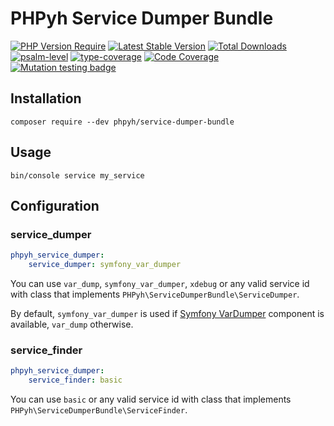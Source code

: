 # PHPyh Service Dumper Bundle

[![PHP Version Require](http://poser.pugx.org/phpyh/service-dumper-bundle/require/php)](https://packagist.org/packages/phpyh/service-dumper-bundle)
[![Latest Stable Version](https://poser.pugx.org/phpyh/service-dumper-bundle/v/stable.png)](https://packagist.org/packages/phpyh/service-dumper-bundle)
[![Total Downloads](https://poser.pugx.org/phpyh/service-dumper-bundle/downloads.png)](https://packagist.org/packages/phpyh/service-dumper-bundle)
[![psalm-level](https://shepherd.dev/github/phpyh/service-dumper-bundle/level.svg)](https://shepherd.dev/github/phpyh/service-dumper-bundle)
[![type-coverage](https://shepherd.dev/github/phpyh/service-dumper-bundle/coverage.svg)](https://shepherd.dev/github/phpyh/service-dumper-bundle)
[![Code Coverage](https://codecov.io/gh/phpyh/service-dumper-bundle/branch/0.2.x/graph/badge.svg)](https://codecov.io/gh/phpyh/service-dumper-bundle)
[![Mutation testing badge](https://img.shields.io/endpoint?style=flat&url=https%3A%2F%2Fbadge-api.stryker-mutator.io%2Fgithub.com%2Fphpyh%2Fservice-dumper-bundle%2F0.2.x)](https://dashboard.stryker-mutator.io/reports/github.com/phpyh/service-dumper-bundle/0.2.x)

## Installation

```shell
composer require --dev phpyh/service-dumper-bundle
```

## Usage

```shell
bin/console service my_service
```

## Configuration

### service_dumper

```yaml
phpyh_service_dumper:
    service_dumper: symfony_var_dumper
```

You can use `var_dump`, `symfony_var_dumper`, `xdebug` or any valid service id with class that implements `PHPyh\ServiceDumperBundle\ServiceDumper`.

By default, `symfony_var_dumper` is used if [Symfony VarDumper](https://symfony.com/doc/current/components/var_dumper.html) component is available, `var_dump` otherwise.

### service_finder

```yaml
phpyh_service_dumper:
    service_finder: basic
```

You can use `basic` or any valid service id with class that implements `PHPyh\ServiceDumperBundle\ServiceFinder`.
